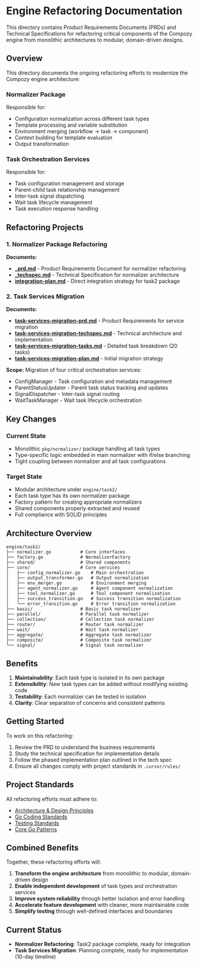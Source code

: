 # Engine Refactoring Documentation

This directory contains Product Requirements Documents (PRDs) and Technical Specifications for refactoring critical components of the Compozy engine from monolithic architectures to modular, domain-driven designs.

## Overview

This directory documents the ongoing refactoring efforts to modernize the Compozy engine architecture:

### Normalizer Package

Responsible for:

- Configuration normalization across different task types
- Template processing and variable substitution
- Environment merging (workflow → task → component)
- Context building for template evaluation
- Output transformation

### Task Orchestration Services

Responsible for:

- Task configuration management and storage
- Parent-child task relationship management
- Inter-task signal dispatching
- Wait task lifecycle management
- Task execution response handling

## Refactoring Projects

### 1. Normalizer Package Refactoring

**Documents:**

- **[\_prd.md](_prd.md)** - Product Requirements Document for normalizer refactoring
- **[\_techspec.md](_techspec.md)** - Technical Specification for normalizer architecture
- **[integration-plan.md](integration-plan.md)** - Direct integration strategy for task2 package

### 2. Task Services Migration

**Documents:**

- **[task-services-migration-prd.md](task-services-migration-prd.md)** - Product Requirements for service migration
- **[task-services-migration-techspec.md](task-services-migration-techspec.md)** - Technical architecture and implementation
- **[task-services-migration-tasks.md](task-services-migration-tasks.md)** - Detailed task breakdown (20 tasks)
- **[task-services-migration-plan.md](task-services-migration-plan.md)** - Initial migration strategy

**Scope:** Migration of four critical orchestration services:

- ConfigManager - Task configuration and metadata management
- ParentStatusUpdater - Parent task status tracking and updates
- SignalDispatcher - Inter-task signal routing
- WaitTaskManager - Wait task lifecycle orchestration

## Key Changes

### Current State

- Monolithic `pkg/normalizer/` package handling all task types
- Type-specific logic embedded in main normalizer with if/else branching
- Tight coupling between normalizer and all task configurations

### Target State

- Modular architecture under `engine/task2/`
- Each task type has its own normalizer package
- Factory pattern for creating appropriate normalizers
- Shared components properly extracted and reused
- Full compliance with SOLID principles

## Architecture Overview

```
engine/task2/
├── normalizer.go           # Core interfaces
├── factory.go              # NormalizerFactory
├── shared/                 # Shared components
├── core/                   # Core services
│   ├── config_normalizer.go    # Main orchestration
│   ├── output_transformer.go   # Output normalization
│   ├── env_merger.go           # Environment merging
│   ├── agent_normalizer.go     # Agent component normalization
│   ├── tool_normalizer.go      # Tool component normalization
│   ├── success_transition.go   # Success transition normalization
│   └── error_transition.go     # Error transition normalization
├── basic/                  # Basic task normalizer
├── parallel/               # Parallel task normalizer
├── collection/             # Collection task normalizer
├── router/                 # Router task normalizer
├── wait/                   # Wait task normalizer
├── aggregate/              # Aggregate task normalizer
├── composite/              # Composite task normalizer
└── signal/                 # Signal task normalizer
```

## Benefits

1. **Maintainability**: Each task type is isolated in its own package
2. **Extensibility**: New task types can be added without modifying existing code
3. **Testability**: Each normalizer can be tested in isolation
4. **Clarity**: Clear separation of concerns and consistent patterns

## Getting Started

To work on this refactoring:

1. Review the PRD to understand the business requirements
2. Study the technical specification for implementation details
3. Follow the phased implementation plan outlined in the tech spec
4. Ensure all changes comply with project standards in `.cursor/rules/`

## Project Standards

All refactoring efforts must adhere to:

- [Architecture & Design Principles](../../.cursor/rules/architecture.mdc)
- [Go Coding Standards](../../.cursor/rules/go-coding-standards.mdc)
- [Testing Standards](../../.cursor/rules/testing-standards.mdc)
- [Core Go Patterns](../../.cursor/rules/go-patterns.mdc)

## Combined Benefits

Together, these refactoring efforts will:

1. **Transform the engine architecture** from monolithic to modular, domain-driven design
2. **Enable independent development** of task types and orchestration services
3. **Improve system reliability** through better isolation and error handling
4. **Accelerate feature development** with cleaner, more maintainable code
5. **Simplify testing** through well-defined interfaces and boundaries

## Current Status

- **Normalizer Refactoring**: Task2 package complete, ready for integration
- **Task Services Migration**: Planning complete, ready for implementation (10-day timeline)

